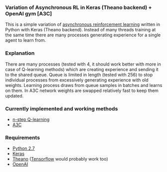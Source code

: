 ### Variation of Asynchronous RL in Keras (Theano backend) + OpenAI gym [A3C]
This is a simple variation of [asynchronous reinforcement learning](http://arxiv.org/pdf/1602.01783v1.pdf) written in Python with Keras (Theano backend). Instead of many threads training at the same time there are many processes generating experience for a single agent to learn from. 

### Explanation
There are many processes (tested with 4, it should work better with more in case of Q-learning methods) which are creating experience and sending it to the shared queue. Queue is limited in length (tested with 256) to stop individual processes from excessively generating experience with old weights. Learning process draws from queue samples in batches and learns on them. In A3C network weights are swapped relatively fast to keep them updated.

### Currently implemented and working methods
* [n-step Q-learning](https://github.com/Grzego/async-rl/tree/master/q-learning-n-step)
* [A3C](https://github.com/Grzego/async-rl/tree/master/a3c)

### Requirements
* [Python 2.7](https://www.python.org/downloads/)
* [Keras](http://keras.io/)
* [Theano](http://deeplearning.net/software/theano/) ([Tensorflow](https://www.tensorflow.org/) would probably work too)
* [OpenAI](https://gym.openai.com/)
